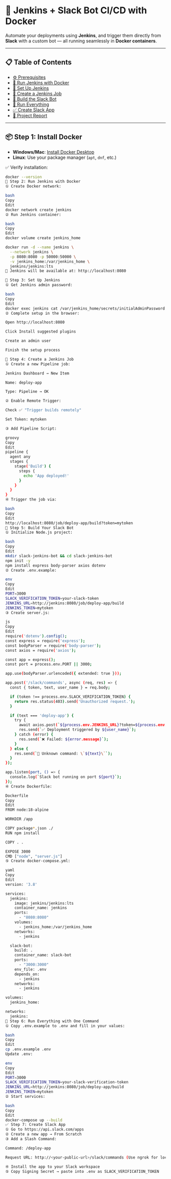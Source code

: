 # 🚀 Jenkins + Slack Bot CI/CD with Docker

Automate your deployments using **Jenkins**, and trigger them directly from **Slack** with a custom bot — all running seamlessly in **Docker containers**.

---

## 📋 Table of Contents

- [⚙️ Prerequisites](#-step-1-install-docker)
- [🐳 Run Jenkins with Docker](#-step-2-run-jenkins-with-docker)
- [🔐 Set Up Jenkins](#-step-3-set-up-jenkins)
- [🧱 Create a Jenkins Job](#-step-4-create-a-jenkins-job)
- [🤖 Build the Slack Bot](#-step-5-build-your-slack-bot)
- [📡 Run Everything](#-step-6-run-everything-with-one-command)
- [✅ Create Slack App](#-step-7-create-slack-app)
- [📝 Project Report](#-project-report)

---

## 📦 Step 1: Install Docker

- **Windows/Mac**: [Install Docker Desktop](https://www.docker.com/products/docker-desktop)
- **Linux**: Use your package manager (`apt`, `dnf`, etc.)

✅ Verify installation:

```bash
docker --version
🐳 Step 2: Run Jenkins with Docker
① Create Docker network:

bash
Copy
Edit
docker network create jenkins
② Run Jenkins container:

bash
Copy
Edit
docker volume create jenkins_home

docker run -d --name jenkins \
  --network jenkins \
  -p 8080:8080 -p 50000:50000 \
  -v jenkins_home:/var/jenkins_home \
  jenkins/jenkins:lts
📍 Jenkins will be available at: http://localhost:8080

🔐 Step 3: Set Up Jenkins
① Get Jenkins admin password:

bash
Copy
Edit
docker exec jenkins cat /var/jenkins_home/secrets/initialAdminPassword
② Complete setup in the browser:

Open http://localhost:8080

Click Install suggested plugins

Create an admin user

Finish the setup process

🧱 Step 4: Create a Jenkins Job
① Create a new Pipeline job:

Jenkins Dashboard → New Item

Name: deploy-app

Type: Pipeline → OK

② Enable Remote Trigger:

Check ✅ "Trigger builds remotely"

Set Token: mytoken

③ Add Pipeline Script:

groovy
Copy
Edit
pipeline {
  agent any
  stages {
    stage('Build') {
      steps {
        echo 'App deployed!'
      }
    }
  }
}
④ Trigger the job via:

bash
Copy
Edit
http://localhost:8080/job/deploy-app/build?token=mytoken
🤖 Step 5: Build Your Slack Bot
① Initialize Node.js project:

bash
Copy
Edit
mkdir slack-jenkins-bot && cd slack-jenkins-bot
npm init -y
npm install express body-parser axios dotenv
② Create .env.example:

env
Copy
Edit
PORT=3000
SLACK_VERIFICATION_TOKEN=your-slack-token
JENKINS_URL=http://jenkins:8080/job/deploy-app/build
JENKINS_TOKEN=mytoken
③ Create server.js:

js
Copy
Edit
require('dotenv').config();
const express = require('express');
const bodyParser = require('body-parser');
const axios = require('axios');

const app = express();
const port = process.env.PORT || 3000;

app.use(bodyParser.urlencoded({ extended: true }));

app.post('/slack/commands', async (req, res) => {
  const { token, text, user_name } = req.body;

  if (token !== process.env.SLACK_VERIFICATION_TOKEN) {
    return res.status(403).send('Unauthorized request.');
  }

  if (text === 'deploy-app') {
    try {
      await axios.post(`${process.env.JENKINS_URL}?token=${process.env.JENKINS_TOKEN}`);
      res.send(`✅ Deployment triggered by ${user_name}`);
    } catch (error) {
      res.send(`❌ Failed: ${error.message}`);
    }
  } else {
    res.send(`🤖 Unknown command: \`${text}\``);
  }
});

app.listen(port, () => {
  console.log(`Slack bot running on port ${port}`);
});
④ Create Dockerfile:

Dockerfile
Copy
Edit
FROM node:18-alpine

WORKDIR /app

COPY package*.json ./
RUN npm install

COPY . .

EXPOSE 3000
CMD ["node", "server.js"]
⑤ Create docker-compose.yml:

yaml
Copy
Edit
version: '3.8'

services:
  jenkins:
    image: jenkins/jenkins:lts
    container_name: jenkins
    ports:
      - "8080:8080"
    volumes:
      - jenkins_home:/var/jenkins_home
    networks:
      - jenkins

  slack-bot:
    build: .
    container_name: slack-bot
    ports:
      - "3000:3000"
    env_file: .env
    depends_on:
      - jenkins
    networks:
      - jenkins

volumes:
  jenkins_home:

networks:
  jenkins:
📡 Step 6: Run Everything with One Command
① Copy .env.example to .env and fill in your values:

bash
Copy
Edit
cp .env.example .env
Update .env:

env
Copy
Edit
PORT=3000
SLACK_VERIFICATION_TOKEN=your-slack-verification-token
JENKINS_URL=http://jenkins:8080/job/deploy-app/build
JENKINS_TOKEN=mytoken
② Start services:

bash
Copy
Edit
docker-compose up --build
✅ Step 7: Create Slack App
① Go to https://api.slack.com/apps
② Create a new app → From Scratch
③ Add a Slash Command:

Command: /deploy-app

Request URL: http://<your-public-url>/slack/commands (Use ngrok for local testing)

④ Install the app to your Slack workspace
⑤ Copy Signing Secret → paste into .env as SLACK_VERIFICATION_TOKEN
